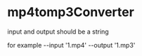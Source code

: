 # mp4tomp3Converter

input and output should be a string 

for example --input '1.mp4' --output '1.mp3'
